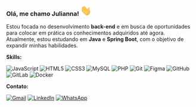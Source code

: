 
### Olá, me chamo Julianna! <img src="https://github.com/ABSphreak/ABSphreak/blob/master/gifs/Hi.gif" width="30px">

<p align="left"> 
 Estou focada no desenvolvimento <strong>back-end</strong> e em busca de oportunidades para colocar em prática os conhecimentos adquiridos até agora.</br> 
  Atualmente, estou estudando em <strong>Java</strong> e <strong>Spring Boot</strong>, com o objetivo de expandir minhas habilidades.
</p>

<p align="left">
  <strong>Skills:</strong>
</p>

![JavaScript](https://img.shields.io/badge/javascript-%23FFFF00.svg?style=for-the-badge&logo=javascript&logoColor=%23323330)
![HTML5](https://img.shields.io/badge/HTML5%20-%23E34F26.svg?style=for-the-badge&logo=html5&logoColor=white)
![CSS3](https://img.shields.io/badge/CSS%20-%231572B6.svg?style=for-the-badge&logo=css3&logoColor=white)
![MySQL](https://img.shields.io/badge/mysql-4479A1.svg?style=for-the-badge&logo=mysql&logoColor=white)
![PHP](https://img.shields.io/badge/php-%23777BB4.svg?style=for-the-badge&logo=php&logoColor=white)
![Git](https://img.shields.io/badge/git-%23F05033.svg?style=for-the-badge&logo=git&logoColor=white)
![Figma](https://img.shields.io/badge/figma-%23F24E1E.svg?style=for-the-badge&logo=figma&logoColor=white)
![GitHub](https://img.shields.io/badge/github-%23121011.svg?style=for-the-badge&logo=github&logoColor=white)
![GitLab](https://img.shields.io/badge/gitlab-%23181717.svg?style=for-the-badge&logo=gitlab&logoColor=white)
![Docker](https://img.shields.io/badge/docker-%230db7ed.svg?style=for-the-badge&logo=docker&logoColor=white)


   

<p align="left">
   <strong>Contato:</strong>
</p>

[![Gmail](https://img.shields.io/badge/Gmail-D14836?style=for-the-badge&logo=gmail&logoColor=white)](mailto:juliannabf29@gmail.com)
[![LinkedIn](https://img.shields.io/badge/linkedin-%230077B5.svg?style=for-the-badge&logo=linkedin&logoColor=white)](https://www.linkedin.com/in/julianna-fernandes/)
[![WhatsApp](https://img.shields.io/badge/WhatsApp-25D366?style=for-the-badge&logo=whatsapp&logoColor=white)](https://wa.me/5511978630612)


